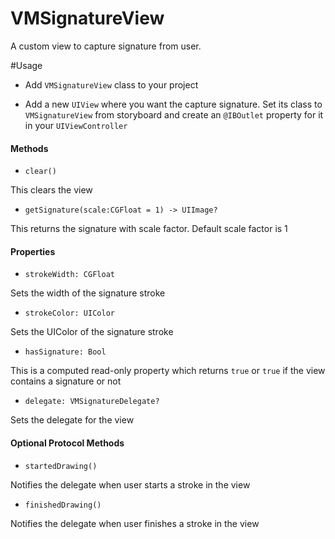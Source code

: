 # VMSignatureView
A custom view to capture signature from user.

#Usage

* Add `VMSignatureView` class to your project

* Add a new `UIView` where you want the capture signature. Set its class to `VMSignatureView` from storyboard and create an `@IBOutlet` property for it in your `UIViewController`

#### Methods

* `clear()`

This clears the view

* `getSignature(scale:CGFloat = 1) -> UIImage?`

This returns the signature with scale factor. Default scale factor is 1

#### Properties

* `strokeWidth: CGFloat`

Sets the width of the signature stroke

* `strokeColor: UIColor`

Sets the UIColor of the signature stroke

* `hasSignature: Bool`

This is a computed read-only property which returns `true` or `true` if the view contains a signature or not

* `delegate: VMSignatureDelegate?`

Sets the delegate for the view

#### Optional Protocol Methods

* `startedDrawing()`

Notifies the delegate when user starts a stroke in the view

* `finishedDrawing()`

Notifies the delegate when user finishes a stroke in the view
